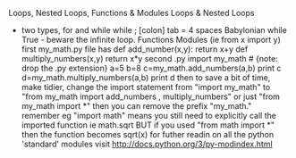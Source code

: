 Loops, Nested Loops, Functions & Modules
Loops & Nested Loops
 - two types, for and while
 while <statement>; [colon]
 tab = 4 spaces
 Babylonian
 while True - beware the infinite loop.
Functions
Modules (ie from x import y)
 first my_math.py file has
 def add_number(x,y):
     return x+y
 def multiply_numbers(x,y)
     return x*y
second .py
import my_math  # {note: drop the .py extension}
a=5
b=8
c=my_math.add_numbers(a,b)
print c
d=my_math.multiply_numbers(a,b)
print d
then to save a bit of time, make tidier, change the import statement
from "import my_math" to "from my_math import add_numbers , multiply_numbers"
or just "from my_math import *"
then you can remove the prefix "my_math."
remember eg "import math" means you still need to explicitly call the imported function ie math.sqrt
BUT if you used "from math import *" then the function becomes sqrt(x)
for futher readin on all the python 'standard' modules visit http://docs.python.org/3/py-modindex.html
